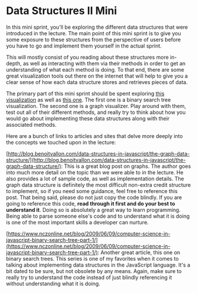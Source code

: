 # Data Structures II Mini 

In this mini sprint, you'll be exploring the different data structures that were introduced in the lecture. The main point of this mini sprint is to give you some exposure to these structures from the perspective of users before you have to go and implement them yourself in the actual sprint. 

This will mostly consist of you reading about these structures more in-depth, as well as interacting with them via their methods in order to get an understanding of what each method is doing. To that end, there are some great visualization tools out there on the internet that will help to give you a clear sense of how each data structure stores and retrieves pieces of data. 

The primary part of this mini sprint should be spent exploring [this visualization](https://www.cs.usfca.edu/~galles/visualization/BST.html) as well as [this one](http://www.webgraphviz.com/). The first one is a binary search tree visualization. The second one is a graph visualizer. Play around with them, test out all of their different methods, and really try to think about how you would go about implementing these data structures along with their associated methods.

Here are a bunch of links to articles and sites that delve more deeply into the concepts we touched upon in the lecture:

[http://blog.benoitvallon.com/data-structures-in-javascript/the-graph-data-structure/](http://blog.benoitvallon.com/data-structures-in-javascript/the-graph-data-structure/): This is a great blog post on graphs. The author goes into much more detail on the topic than we were able to in the lecture. He also provides a lot of sample code, as well as implementation details. The graph data structure is definitely the most difficult non-extra credit structure to implement, so if you need some guidance, feel free to reference this post. That being said, please do not just copy the code blindly. If you are going to reference this code, **read through it first and do your best to understand it**. Doing so is absolutely a great way to learn programming. Being able to parse someone else's code and to understand what it is doing is one of the most important skills a developer can nurture. 

[https://www.nczonline.net/blog/2009/06/09/computer-science-in-javascript-binary-search-tree-part-1/](https://www.nczonline.net/blog/2009/06/09/computer-science-in-javascript-binary-search-tree-part-1/): Another great article, this one on binary search trees. This series is one of my favorites when it comes to talking about implementing data structures in the JavaScript language. It's a bit dated to be sure, but not obsolete by any means. Again, make sure to really try to understand the code instead of just blindly referencing it without understanding what it is doing. 